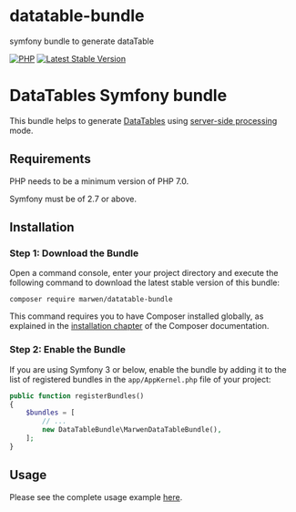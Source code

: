 # datatable-bundle
symfony bundle to generate dataTable

[![PHP](https://img.shields.io/badge/PHP-7.0%2B-blue.svg)](https://secure.php.net/migration70)
[![Latest Stable Version](https://poser.pugx.org/marwen/datatable-bundle/v/stable)](https://packagist.org/packages/marwen/datatable-bundle)

# DataTables Symfony bundle

This bundle helps to generate [DataTables](http://www.datatables.net/) using [server-side processing](http://www.datatables.net/manual/server-side) mode.

## Requirements

PHP needs to be a minimum version of PHP 7.0.

Symfony must be of 2.7 or above.

## Installation

### Step 1: Download the Bundle

Open a command console, enter your project directory and execute the following command to download the latest stable version of this bundle:

```console
composer require marwen/datatable-bundle
```

This command requires you to have Composer installed globally, as explained in the [installation chapter](https://getcomposer.org/doc/00-intro.md) of the Composer documentation.

### Step 2: Enable the Bundle

If you are using Symfony 3 or below, enable the bundle by adding it to the list of registered bundles in the `app/AppKernel.php` file of your project:

```php
public function registerBundles()
{
    $bundles = [
        // ...
        new DataTableBundle\MarwenDataTableBundle(),
    ];
}
```

## Usage

Please see the complete usage example [here](../../wiki).


